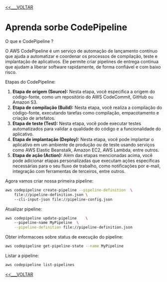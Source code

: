 [<<___VOLTAR](../README.md)

# Aprenda sorbe CodePipeline

 O que e CodePipeline ?

 O AWS CodePipeline é um serviço de automação de lançamento contínuo que ajuda a automatizar 
 e coordenar os processos de compilação, teste e implantação de aplicativos. 
 Ele permite criar pipelines de entrega contínua que ajudam a liberar software rapidamente, 
 de forma confiável e com baixo risco.

 Etapas do CodePipeline:

 1. **Etapa de origem (Source):** Nesta etapa, você especifica a origem do código-fonte, como um 
 repositório do AWS CodeCommit, GitHub ou Amazon S3.
 2. **Etapa de compilação (Build):** Nesta etapa, você realiza a compilação do código-fonte, 
 executando tarefas como compilação, empacotamento e criação de artefatos.
 3. **Etapa de teste (Test):** Nesta etapa, você pode executar testes automatizados para validar a 
 qualidade do código e a funcionalidade do aplicativo.
 4. **Etapa de implantação (Deploy):** Nesta etapa, você pode implantar o aplicativo em um 
 ambiente de produção ou de teste usando serviços como AWS Elastic Beanstalk, Amazon EC2, 
 AWS Lambda, entre outros.
 5. **Etapa de ação (Action):** Além das etapas mencionadas acima, você pode adicionar etapas 
 personalizadas que executam ações específicas necessárias para o seu fluxo de trabalho, como 
 notificações por e-mail, integração com ferramentas de terceiros, entre outros.

 Agora vamos criar nossa primeira pipeline:

```bash
aws codepipeline create-pipeline --pipeline-definition  \
    file://pipeline-definition.json \ 
    --cli-input-json file://pipeline-config.json
```
Atualizar pipeline:

```bash
aws codepipeline update-pipeline    \ 
    --pipeline-name MyPipeline  \
    --pipeline-definition file://pipeline-definition.json
```

Obter informacoes sobre status de execução do pipeline:

```bash
aws codepipeline get-pipeline-state --name MyPipeline
```
Listar a pipeline:

```bash
aws codepipeline list-pipelines
```

[<<___VOLTAR](../README.md)